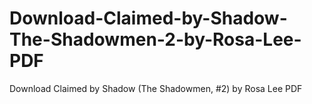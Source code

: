 # Download-Claimed-by-Shadow-The-Shadowmen-2-by-Rosa-Lee-PDF
Download Claimed by Shadow (The Shadowmen, #2) by Rosa Lee PDF
